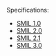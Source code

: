 Specifications:

- [SMIL 1.0](https://www.w3.org/TR/1998/REC-smil-19980615)
- [SMIL 2.0](https://www.w3.org/TR/2005/REC-SMIL2-20050107)
- [SMIL 2.1](https://www.w3.org/TR/2005/REC-SMIL2-20051213/smil21.html)
- [SMIL 3.0](https://www.w3.org/TR/SMIL/smil30.html)
